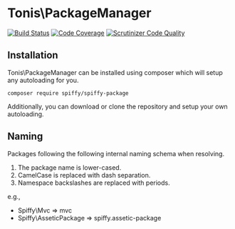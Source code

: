 # Tonis\PackageManager

[![Build Status](https://travis-ci.org/spiffyjr/spiffy-package.svg)](https://travis-ci.org/spiffyjr/spiffy-package)
[![Code Coverage](https://scrutinizer-ci.com/g/spiffyjr/spiffy-package/badges/coverage.png?s=e3d80c9767c0d5c9cc049e52a4c12b0e0bb29f1d)](https://scrutinizer-ci.com/g/spiffyjr/spiffy-package/)
[![Scrutinizer Code Quality](https://scrutinizer-ci.com/g/spiffyjr/spiffy-package/badges/quality-score.png?s=e454ad99c82766505cdc8097ec159b56ae9bba20)](https://scrutinizer-ci.com/g/spiffyjr/spiffy-package/)

## Installation

Tonis\PackageManager can be installed using composer which will setup any autoloading for you.

`composer require spiffy/spiffy-package`

Additionally, you can download or clone the repository and setup your own autoloading.

## Naming

Packages following the following internal naming schema when resolving.

 1. The package name is lower-cased.
 2. CamelCase is replaced with dash separation.
 3. Namespace backslashes are replaced with periods.

e.g.,

 * Spiffy\Mvc => mvc
 * Spiffy\AsseticPackage => spiffy.assetic-package
